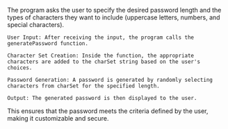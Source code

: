 The program asks the user to specify the desired password length and the types of characters they want to include (uppercase letters, numbers, and special characters).

    User Input: After receiving the input, the program calls the generatePassword function.

    Character Set Creation: Inside the function, the appropriate characters are added to the charSet string based on the user's choices.

    Password Generation: A password is generated by randomly selecting characters from charSet for the specified length.

    Output: The generated password is then displayed to the user.

This ensures that the password meets the criteria defined by the user, making it customizable and secure.
